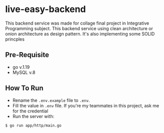 # live-easy-backend
This backend service was made for collage final project in Integrative Programming subject. This backend service using clean architecture or onion architecture as design pattern. It's also implementing some SOLID princples

## Pre-Requisite
- go v.1.19
- MySQL v.8

## How To Run
- Rename the ```.env.example``` file to ```.env```.
- Fill the value in ```.env``` file. If you're my teammates in this project, ask me for the credential
- Run the server with: 
```bash
$ go run app/http/main.go
```

